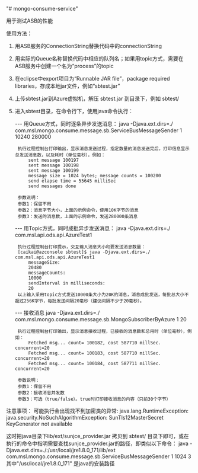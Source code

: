 ﻿"# mongo-consume-service" 

用于测试ASB的性能

使用方法：

1. 用ASB服务的ConnectionString替换代码中的connectionString
2. 用实际的Queue名称替换代码中相应的队列名；如果用topic方式，需要在ASB服务中创建一个名为“process”的topic
3. 在eclipse中export项目为“Runnable JAR file”，package required libraries，存成本地jar文件，例如“sbtest.jar”
4. 上传sbtest.jar到Azure虚拟机，解压 sbtest.jar 到目录下，例如 sbtest/
5. 进入sbtest目录，在命令行下，使用java命令执行：

    --- 用Queue方式，同时逐条异步发送消息：
	    java -Djava.ext.dirs=./ com.msl.mongo.consume.message.sb.ServiceBusMessageSender 1 10240 280000
		 
		执行过程控制台打印输出，显示消息发送过程，指定数量的消息发送完后，打印信息显示总发送消息数，以及耗时（单位毫秒），例如：
			sent message 100197
			sent message 100198
			sent message 100199
			message size = 1024 bytes; message counts = 100200
			send elapse time = 55645 milliSec
			send messages done
		
		参数说明：
		参数1：保留不用
		参数2：消息字节大小，上面的示例命令，使用10K字节的消息
		参数3：发送的消息数，上面的示例命令，发送280000条消息

    --- 用Topic方式，同时成批异步发送消息：
	    java -Djava.ext.dirs=./ com.msl.api.ods.api.AzureTest1
		 
		执行过程控制台打印提示，交互输入消息大小和要发送消息数量：
		[caikai@azconsole sbtest]$ java -Djava.ext.dirs=./ com.msl.api.ods.api.AzureTest1
			messageSize:
			20480
			messageCounts:
			10000
			sendInterval in milliseconds:
			20
		以上输入采用topic方式发送10000条大小为20K的消息，消息成批发送，每批总大小不超过256K字节，每批发送间隔20毫秒（建议间隔不少于20毫秒）。
		 
    --- 接收消息
	    java -Djava.ext.dirs=./ com.msl.mongo.consume.message.sb.MongoSubscriberByAzure 1 20

		执行过程控制台打印输出，显示消息接收过程，已接收的消息数和总用时（单位毫秒），例如：
			Fetched msg... count= 100182, cost 587710 millSec. concurrent=20
			Fetched msg... count= 100183, cost 587710 millSec. concurrent=20
			Fetched msg... count= 100184, cost 587711 millSec. concurrent=20

		参数说明：
		参数1：保留不用
		参数2：接收消息并发数
		参数3：可选（true/false）。true时打印接收消息的内容（只前30个字节）
		
注意事项：
可能执行会出现找不到加密类的异常:
    java.lang.RuntimeException: java.security.NoSuchAlgorithmException: SunTls12MasterSecret KeyGenerator not available

这时把java目录下lib/ext/sunjce_provider.jar 拷贝到 sbtest/ 目录下即可，或在执行的命令中指明需要查找sunjce_provider.jar的路径，即类似以下命令：
    java -Djava.ext.dirs=./:/usr/local/jre1.8.0_171/lib/ext  com.msl.mongo.consume.message.sb.ServiceBusMessageSender 1 1024 3
其中"/usr/local/jre1.8.0_171" 是java的安装路径
